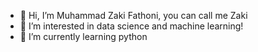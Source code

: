 - 👋 Hi, I’m Muhammad Zaki Fathoni, you can call me Zaki
- 👀 I’m interested in data science and machine learning!
- 🌱 I’m currently learning python
